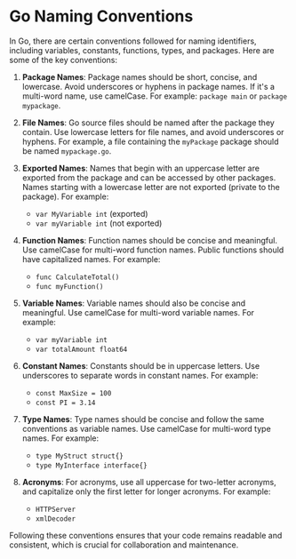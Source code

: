 # Go Naming Conventions

In Go, there are certain conventions followed for naming identifiers, including variables, constants, functions, types, and packages. Here are some of the key conventions:

1. **Package Names**: Package names should be short, concise, and lowercase. Avoid underscores or hyphens in package names. If it's a multi-word name, use camelCase. For example: `package main` or `package mypackage`.

2. **File Names**: Go source files should be named after the package they contain. Use lowercase letters for file names, and avoid underscores or hyphens. For example, a file containing the `myPackage` package should be named `mypackage.go`.

3. **Exported Names**: Names that begin with an uppercase letter are exported from the package and can be accessed by other packages. Names starting with a lowercase letter are not exported (private to the package). For example:
   - `var MyVariable int` (exported)
   - `var myVariable int` (not exported)

4. **Function Names**: Function names should be concise and meaningful. Use camelCase for multi-word function names. Public functions should have capitalized names. For example:
   - `func CalculateTotal()`
   - `func myFunction()`

5. **Variable Names**: Variable names should also be concise and meaningful. Use camelCase for multi-word variable names. For example:
   - `var myVariable int`
   - `var totalAmount float64`

6. **Constant Names**: Constants should be in uppercase letters. Use underscores to separate words in constant names. For example:
   - `const MaxSize = 100`
   - `const PI = 3.14`

7. **Type Names**: Type names should be concise and follow the same conventions as variable names. Use camelCase for multi-word type names. For example:
   - `type MyStruct struct{}`
   - `type MyInterface interface{}`

8. **Acronyms**: For acronyms, use all uppercase for two-letter acronyms, and capitalize only the first letter for longer acronyms. For example:
   - `HTTPServer`
   - `xmlDecoder`

Following these conventions ensures that your code remains readable and consistent, which is crucial for collaboration and maintenance.
